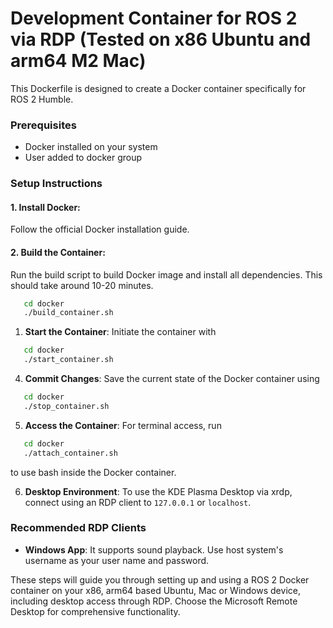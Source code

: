 # __Development Container for ROS 2 via RDP (Tested on x86 Ubuntu and arm64 M2 Mac)__
This Dockerfile is designed to create a Docker container specifically for ROS 2 Humble.

### Prerequisites
- Docker installed on your system
- User added to docker group

### Setup Instructions

#### 1. **Install Docker**:
Follow the official Docker installation guide.

#### 2. **Build the Container**:
Run the build script to build Docker image and install all dependencies. This should take around 10-20 minutes. 


```bash
   cd docker
   ./build_container.sh
```

1. **Start the Container**:
Initiate the container with

```bash
   cd docker
   ./start_container.sh
```

4. **Commit Changes**:
Save the current state of the Docker container using

```bash
   cd docker
   ./stop_container.sh
```

5. **Access the Container**:
For terminal access, run

```bash
   cd docker
   ./attach_container.sh
```

   to use bash inside the Docker container.

6. **Desktop Environment**: 
   To use the KDE Plasma Desktop via xrdp, connect using an RDP client to `127.0.0.1` or `localhost`.

### Recommended RDP Clients

- **Windows App**:
  It supports sound playback. Use host system's username as your user name and password.

These steps will guide you through setting up and using a ROS 2 Docker container on your x86, arm64 based Ubuntu, Mac or Windows device, including desktop access through RDP. Choose the Microsoft Remote Desktop for comprehensive functionality.
